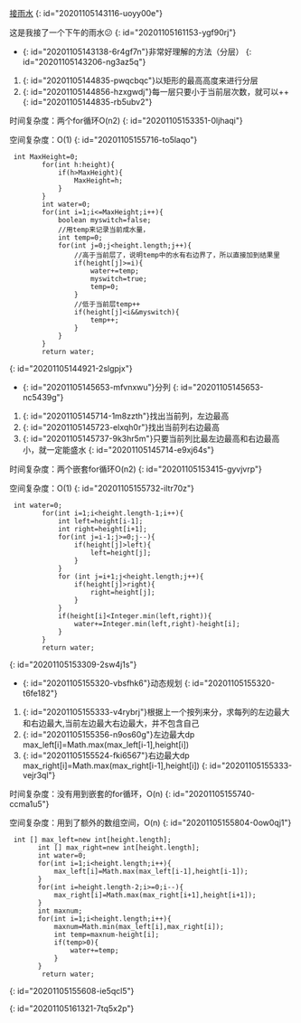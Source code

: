 [接雨水](https://leetcode-cn.com/problems/trapping-rain-water/)
{: id="20201105143116-uoyy00e"}

这是我接了一个下午的雨水😕 
{: id="20201105161153-ygf90rj"}

* {: id="20201105143138-6r4gf7n"}非常好理解的方法（分层）
{: id="20201105143206-ng3az5q"}

1. {: id="20201105144835-pwqcbqc"}以矩形的最高高度来进行分层
2. {: id="20201105144856-hzxgwdj"}每一层只要小于当前层次数，就可以++
{: id="20201105144835-rb5ubv2"}

时间复杂度：两个for循环O(n2)
{: id="20201105153351-0ljhaqi"}

空间复杂度：O(1)
{: id="20201105155716-to5laqo"}

```
 int MaxHeight=0;
        for(int h:height){
            if(h>MaxHeight){
                MaxHeight=h;
            }
        }
        int water=0;
        for(int i=1;i<=MaxHeight;i++){
            boolean myswitch=false;
            //用temp来记录当前成水量，
            int temp=0;
            for(int j=0;j<height.length;j++){
                //高于当前层了，说明temp中的水有右边界了，所以直接加到结果里
                if(height[j]>=i){
                    water+=temp;
                    myswitch=true;
                    temp=0;
                }
                //低于当前层temp++
                if(height[j]<i&&myswitch){
                    temp++;
                }
            }
        }
        return water;
```
{: id="20201105144921-2slgpjx"}

* {: id="20201105145653-mfvnxwu"}分列
{: id="20201105145653-nc5439g"}

1. {: id="20201105145714-1m8zzth"}找出当前列，左边最高
2. {: id="20201105145723-elxqh0r"}找出当前列右边最高
3. {: id="20201105145737-9k3hr5m"}只要当前列比最左边最高和右边最高小，就一定能盛水
{: id="20201105145714-e9xj64s"}

时间复杂度：两个嵌套for循环O(n2)
{: id="20201105153415-gyvjvrp"}

空间复杂度：O(1)
{: id="20201105155732-iltr70z"}

```
 int water=0;
        for(int i=1;i<height.length-1;i++){
            int left=height[i-1];
            int right=height[i+1];
            for(int j=i-1;j>=0;j--){
                if(height[j]>left){
                    left=height[j];
                }
            }
            for (int j=i+1;j<height.length;j++){
                if(height[j]>right){
                    right=height[j];
                }
            }
            if(height[i]<Integer.min(left,right)){
                water+=Integer.min(left,right)-height[i];
            }
        }
        return water;
```
{: id="20201105153309-2sw4j1s"}

* {: id="20201105155320-vbsfhk6"}动态规划
{: id="20201105155320-t6fe182"}

1. {: id="20201105155333-v4rybrj"}根据上一个按列来分，求每列的左边最大和右边最大,当前左边最大右边最大，并不包含自己
2. {: id="20201105155356-n9os60g"}左边最大dp max_left[i]=Math.max(max_left[i-1],height[i])
3. {: id="20201105155524-fki6567"}右边最大dp max_right[i]=Math.max(max_right[i-1],height[i])
{: id="20201105155333-vejr3ql"}

时间复杂度：没有用到嵌套的for循环，O(n)
{: id="20201105155740-ccma1u5"}

空间复杂度：用到了额外的数组空间，O(n)
{: id="20201105155804-0ow0qj1"}

```
 int [] max_left=new int[height.length];
       int [] max_right=new int[height.length];
       int water=0;
       for(int i=1;i<height.length;i++){
           max_left[i]=Math.max(max_left[i-1],height[i-1]);
       }
       for(int i=height.length-2;i>=0;i--){
           max_right[i]=Math.max(max_right[i+1],height[i+1]);
       }
       int maxnum;
       for(int i=1;i<height.length;i++){
           maxnum=Math.min(max_left[i],max_right[i]);
           int temp=maxnum-height[i];
           if(temp>0){
               water+=temp;
           }
       }
        return water;
```
{: id="20201105155608-ie5qcl5"}

{: id="20201105161321-7tq5x2p"}
